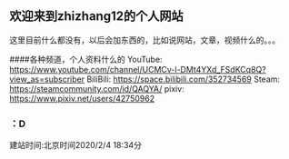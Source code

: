 ## 欢迎来到zhizhang12的个人网站

这里目前什么都没有，以后会加东西的，比如说网站，文章，视频什么的。。。

####各种频道，个人资料什么的
YouTube:
https://www.youtube.com/channel/UCMCv-l-DMt4YXd_FSdKCq8Q?view_as=subscriber
BiliBili:
https://space.bilibili.com/352734569
Steam:
https://steamcommunity.com/id/QAQYA/
pixiv:
https://www.pixiv.net/users/42750962
### ：D
建站时间:北京时间2020/2/4 18:34分
